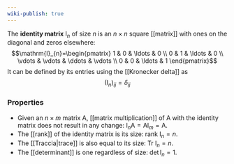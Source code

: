 ```yaml
---
wiki-publish: true
---
```

The **identity matrix** $\mathrm{I}_{n}$ of size $n$ is an $n\times n$ square [[matrix]] with ones on the diagonal and zeros elsewhere:
$$\mathrm{I}_{n}=\begin{pmatrix}
1 & 0 & \ldots & 0 \\
0 & 1 & \ldots & 0 \\
\vdots & \vdots & \ddots & \vdots \\
0 & 0 & \ldots & 1
\end{pmatrix}$$
It can be defined by its entries using the [[Kronecker delta]] as
$$(\mathrm{I}_{n})_{ij}=\delta_{ij}$$
### Properties
- Given an $n\times m$ matrix $\mathrm{A}$, [[matrix multiplication]] of $\mathrm{A}$ with the identity matrix does not result in any change: $\mathrm{I}_{n}\mathrm{A}=\mathrm{A}\mathrm{I}_{m}=\mathrm{A}$.
- The [[rank]] of the identity matrix is its size: $\text{rank }\mathrm{I}_{n}=n$.
- The [[Traccia|trace]] is also equal to its size: $\text{Tr }\mathrm{I}_{n}=n$.
- The [[determinant]] is one regardless of size: $\det \mathrm{I}_{n}=1$.

